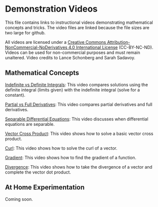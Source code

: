 # Demonstration Videos

This file contains links to instructional videos demonstrating mathematical concepts and tricks.  The video files are linked because the file sizes are two large for github.

All videos are licensed under a [Creative Commons Attribution-NonCommercial-NoDerivatives 4.0 International License](https://creativecommons.org/licenses/by-nc-nd/4.0/) (CC-BY-NC-ND). 
Videos can be used for non-commercial purposes and must remain unaltered.  Video credits to Lance Schonberg and Sarah Sadavoy.

## Mathematical Concepts

[Indefinite vs Definite Integrals](https://queensu.ca.panopto.com/Panopto/Pages/Viewer.aspx?id=ba43564b-4edd-4455-a236-b068014b59a1): This video compares solutions using the definite integral (limits given) with the indefinite integral (solve for a constant).

[Partial vs Full Derivatives](https://queensu.ca.panopto.com/Panopto/Pages/Viewer.aspx?id=2a56bc97-000d-42e6-ba9c-b06900e3bae7): This video compares partial derivatives and full derivatives. 

[Separable Differential Equations](https://queensu.ca.panopto.com/Panopto/Pages/Viewer.aspx?id=f95c65e6-a373-44a0-a129-b06900e3ddc0): This video discusses when differential equations are separable.

[Vector Cross Product](https://queensu.ca.panopto.com/Panopto/Pages/Viewer.aspx?id=ae89ffdc-939f-4aec-a11e-b06900e40104): This video shows how to solve a basic vector cross product.

[Curl](https://queensu.ca.panopto.com/Panopto/Pages/Viewer.aspx?id=653ef60b-f8cb-4b42-9d8f-b06900e3bae5): This video shows how to solve the curl of a vector.

[Gradient](https://queensu.ca.panopto.com/Panopto/Pages/Viewer.aspx?id=e83a999e-4839-4734-b856-b06900e3badd): This video shows how to find the gradient of a function.

[Divergence](https://queensu.ca.panopto.com/Panopto/Pages/Viewer.aspx?id=1f9ec5aa-47c4-46c5-aa79-b06900e3badd): This video shows how to take the divergence of a vector and complete the vector dot product.


## At Home Experimentation

Coming soon.
